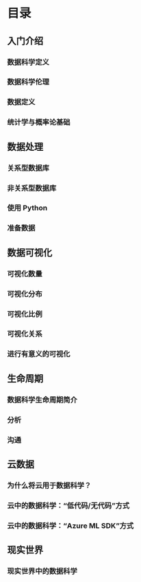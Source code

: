 # 目录

## 入门介绍

### 数据科学定义
### 数据科学伦理
### 数据定义
### 统计学与概率论基础

## 数据处理

### 关系型数据库
### 非关系型数据库
### 使用 Python
### 准备数据

## 数据可视化 

### 可视化数量
### 可视化分布
### 可视化比例
### 可视化关系
### 进行有意义的可视化

## 生命周期

### 数据科学生命周期简介
### 分析
### 沟通

## 云数据 

### 为什么将云用于数据科学？
### 云中的数据科学：“低代码/无代码”方式
### 云中的数据科学：“Azure ML SDK”方式

## 现实世界

### 现实世界中的数据科学